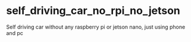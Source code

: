 # self_driving_car_no_rpi_no_jetson
Self driving car without any raspberry pi or jetson nano, just using phone and pc  

